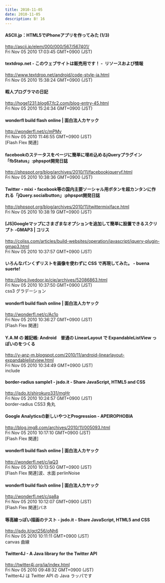 ```yaml
---
title: 2010-11-05
date: 2010-11-05
description: B! 16
---
```


#### ASCII.jp：HTML5でiPhoneアプリを作ってみた (1/3)
http://ascii.jp/elem/000/000/567/567401/<br>
Fri Nov 05 2010 17:03:45 GMT+0900 (JST)<br>


#### textdrop.net - このウェブサイトは販売用です！ -  リソースおよび情報
http://www.textdrop.net/android/code-style-ja.html<br>
Fri Nov 05 2010 15:38:24 GMT+0900 (JST)<br>


#### 暇人プログラマの日記
http://hoge1231.blog67.fc2.com/blog-entry-45.html<br>
Fri Nov 05 2010 15:24:34 GMT+0900 (JST)<br>


#### wonderfl build flash online | 面白法人カヤック
http://wonderfl.net/c/mPMv<br>
Fri Nov 05 2010 11:46:55 GMT+0900 (JST)<br>
[Flash Flex 関連]


#### facebookのステータスをページに簡単に埋め込めるjQueryプラグイン「fbStatus」:phpspot開発日誌
http://phpspot.org/blog/archives/2010/11/facebookjqueryf.html<br>
Fri Nov 05 2010 10:38:36 GMT+0900 (JST)<br>


#### Twitter・mixi・facebook等の国内主要ソーシャル用ボタンを超カンタンに作れる「jQuery.socialbutton」:phpspot開発日誌
http://phpspot.org/blog/archives/2010/11/twittermixiface.html<br>
Fri Nov 05 2010 10:38:19 GMT+0900 (JST)<br>


####   [JS]Googleマップにさまざまなオプションを追加して簡単に設置できるスクリプト -GMAP3 | コリス
http://coliss.com/articles/build-websites/operation/javascript/jquery-plugin-gmap3.html<br>
Fri Nov 05 2010 10:37:57 GMT+0900 (JST)<br>


#### いろんなパンくずリストを画像を使わずに CSS で再現してみた。 - buena suerte!
http://blog.livedoor.jp/cie/archives/52086863.html<br>
Fri Nov 05 2010 10:37:50 GMT+0900 (JST)<br>
css3 グラデーション


#### wonderfl build flash online | 面白法人カヤック
http://wonderfl.net/c/Ac1o<br>
Fri Nov 05 2010 10:36:27 GMT+0900 (JST)<br>
[Flash Flex 関連]


#### Y.A.M の 雑記帳: Android　普通の LinearLayout で ExpandableListView っぽいのをつくる
http://y-anz-m.blogspot.com/2010/11/android-linearlayout-expandablelistview.html<br>
Fri Nov 05 2010 10:34:49 GMT+0900 (JST)<br>
include


#### border-radius sample1 - jsdo.it - Share JavaScript, HTML5 and CSS
http://jsdo.it/shirokuro331/mgHr<br>
Fri Nov 05 2010 10:24:57 GMT+0900 (JST)<br>
border-radius CSS3 角丸


#### Google Analyticsの新しいやつとProgression - APEIROPHOBIA
http://blog.img8.com/archives/2010/11/005093.html<br>
Fri Nov 05 2010 10:17:10 GMT+0900 (JST)<br>
[Flash Flex 関連]


#### wonderfl build flash online | 面白法人カヤック
http://wonderfl.net/c/jaQ3<br>
Fri Nov 05 2010 10:13:50 GMT+0900 (JST)<br>
[Flash Flex 関連]波、水面 perlinNoise


#### wonderfl build flash online | 面白法人カヤック
http://wonderfl.net/c/qa8a<br>
Fri Nov 05 2010 10:12:07 GMT+0900 (JST)<br>
[Flash Flex 関連]バネ


#### 等高線っぽい描画のテスト - jsdo.it - Share JavaScript, HTML5 and CSS
http://jsdo.it/gct256/oNh6<br>
Fri Nov 05 2010 10:11:11 GMT+0900 (JST)<br>
canvas 曲線


#### Twitter4J - A Java library for the Twitter API
http://twitter4j.org/ja/index.html<br>
Fri Nov 05 2010 09:48:32 GMT+0900 (JST)<br>
Twitter4J は Twitter API の Java ラッパです



